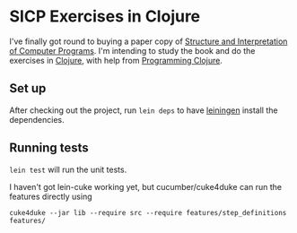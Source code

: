 SICP Exercises in Clojure
=========================

I've finally got round to buying a paper copy of [Structure and
Interpretation of Computer
Programs](http://mitpress.mit.edu/sicp/). I'm intending to study the
book and do the exercises in [Clojure](http://clojure.org), with help
from [Programming
Clojure](http://pragprog.com/titles/shcloj/programming-clojure).


Set up
------

After checking out the project, run `lein deps` to have
[leiningen](http://github.com/technomancy/leiningen) install the
dependencies.

Running tests
-------------

`lein test` will run the unit tests.

I haven't got lein-cuke working yet, but cucumber/cuke4duke can run the features
directly using
  
    cuke4duke --jar lib --require src --require features/step_definitions features/


